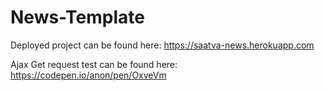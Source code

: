 # News-Template

Deployed project can be found here: <a href="https://saatva-news.herokuapp.com/" target="_blank">https://saatva-news.herokuapp.com</a>

Ajax Get request test can be found here: <a href="https://codepen.io/anon/pen/OxveVm" target="_blank">https://codepen.io/anon/pen/OxveVm</a>
